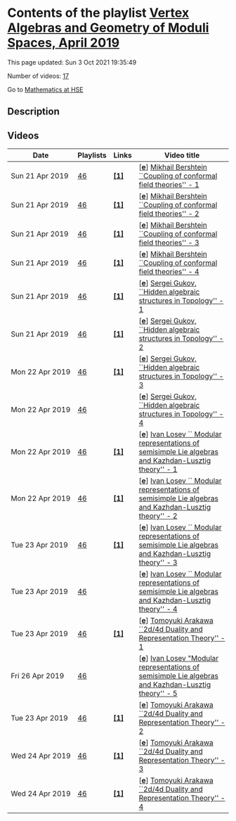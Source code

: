 # Contents of the playlist [Vertex Algebras and Geometry of Moduli Spaces, April 2019](https://www.youtube.com/playlist?list=PLq3E5oubNNoCvEGe2v8NBZvLlQcX_3IQN)

This page updated: Sun 3 Oct 2021 19:35:49

Number of videos: [17](#videos)

Go to [Mathematics at HSE](../README.md)

## Description



## Videos

|Date|Playlists|Links|Video title|
|---|---|---|---|
| Sun&nbsp;21&nbsp;Apr&nbsp;2019 | [46](../playlists/46 "Vertex Algebras and Geometry of Moduli Spaces, April 2019") | [**[1]**](https://mf.hse.ru/en/announcements/253894100.html) | [[**e**](https://studio.youtube.com/video/okgqppOAcSY/edit "Edit")] [Mikhail Bershtein ``Coupling of conformal field theories'' - 1](https://www.youtube.com/watch?v=okgqppOAcSY&list=PLq3E5oubNNoCvEGe2v8NBZvLlQcX_3IQN "International conference &#34;Vertex Algebras and Geometry of Moduli Spaces&#34;, https://mf.hse.ru/en/announcements/253894100.html") |
| Sun&nbsp;21&nbsp;Apr&nbsp;2019 | [46](../playlists/46 "Vertex Algebras and Geometry of Moduli Spaces, April 2019") | [**[1]**](https://mf.hse.ru/en/announcements/253894100.html) | [[**e**](https://studio.youtube.com/video/lQ2gN7dXoPU/edit "Edit")] [Mikhail Bershtein ``Coupling of conformal field theories'' - 2](https://www.youtube.com/watch?v=lQ2gN7dXoPU&list=PLq3E5oubNNoCvEGe2v8NBZvLlQcX_3IQN "International conference &#34;Vertex Algebras and Geometry of Moduli Spaces&#34;, https://mf.hse.ru/en/announcements/253894100.html&#013;&#013;Unfortunately sound disappeared around 40:00.") |
| Sun&nbsp;21&nbsp;Apr&nbsp;2019 | [46](../playlists/46 "Vertex Algebras and Geometry of Moduli Spaces, April 2019") | [**[1]**](https://mf.hse.ru/en/announcements/253894100.html) | [[**e**](https://studio.youtube.com/video/n1eWRDg9lns/edit "Edit")] [Mikhail Bershtein ``Coupling of conformal field theories'' - 3](https://www.youtube.com/watch?v=n1eWRDg9lns&list=PLq3E5oubNNoCvEGe2v8NBZvLlQcX_3IQN "International conference &#34;Vertex Algebras and Geometry of Moduli Spaces&#34;, https://mf.hse.ru/en/announcements/253894100.html") |
| Sun&nbsp;21&nbsp;Apr&nbsp;2019 | [46](../playlists/46 "Vertex Algebras and Geometry of Moduli Spaces, April 2019") | [**[1]**](https://mf.hse.ru/en/announcements/253894100.html) | [[**e**](https://studio.youtube.com/video/mvhqpojFuuQ/edit "Edit")] [Mikhail Bershtein ``Coupling of conformal field theories'' - 4](https://www.youtube.com/watch?v=mvhqpojFuuQ&list=PLq3E5oubNNoCvEGe2v8NBZvLlQcX_3IQN "International conference &#34;Vertex Algebras and Geometry of Moduli Spaces&#34;, https://mf.hse.ru/en/announcements/253894100.html") |
| Sun&nbsp;21&nbsp;Apr&nbsp;2019 | [46](../playlists/46 "Vertex Algebras and Geometry of Moduli Spaces, April 2019") | [**[1]**](https://mf.hse.ru/en/announcements/253894100.html) | [[**e**](https://studio.youtube.com/video/eeRtDDyY-TU/edit "Edit")] [Sergei Gukov, ``Hidden algebraic structures in Topology'' - 1](https://www.youtube.com/watch?v=eeRtDDyY-TU&list=PLq3E5oubNNoCvEGe2v8NBZvLlQcX_3IQN "International conference &#34;Vertex Algebras and Geometry of Moduli Spaces&#34;, https://mf.hse.ru/en/announcements/253894100.html") |
| Sun&nbsp;21&nbsp;Apr&nbsp;2019 | [46](../playlists/46 "Vertex Algebras and Geometry of Moduli Spaces, April 2019") | [**[1]**](https://mf.hse.ru/en/announcements/253894100.html) | [[**e**](https://studio.youtube.com/video/y134VCm8ZZY/edit "Edit")] [Sergei Gukov, ``Hidden algebraic structures in Topology'' - 2](https://www.youtube.com/watch?v=y134VCm8ZZY&list=PLq3E5oubNNoCvEGe2v8NBZvLlQcX_3IQN "International conference &#34;Vertex Algebras and Geometry of Moduli Spaces&#34;, https://mf.hse.ru/en/announcements/253894100.html") |
| Mon&nbsp;22&nbsp;Apr&nbsp;2019 | [46](../playlists/46 "Vertex Algebras and Geometry of Moduli Spaces, April 2019") | [**[1]**](https://mf.hse.ru/en/announcements/253894100.html) | [[**e**](https://studio.youtube.com/video/izqh19-jBoc/edit "Edit")] [Sergei Gukov, ``Hidden algebraic structures in Topology''   - 3](https://www.youtube.com/watch?v=izqh19-jBoc&list=PLq3E5oubNNoCvEGe2v8NBZvLlQcX_3IQN "International conference &#34;Vertex Algebras and Geometry of Moduli Spaces&#34;, https://mf.hse.ru/en/announcements/253894100.html") |
| Mon&nbsp;22&nbsp;Apr&nbsp;2019 | [46](../playlists/46 "Vertex Algebras and Geometry of Moduli Spaces, April 2019") |  | [[**e**](https://studio.youtube.com/video/stSYA_ONhsw/edit "Edit")] [Sergei Gukov, ``Hidden algebraic structures in Topology''   - 4](https://www.youtube.com/watch?v=stSYA_ONhsw&list=PLq3E5oubNNoCvEGe2v8NBZvLlQcX_3IQN) |
| Mon&nbsp;22&nbsp;Apr&nbsp;2019 | [46](../playlists/46 "Vertex Algebras and Geometry of Moduli Spaces, April 2019") | [**[1]**](https://mf.hse.ru/en/announcements/253894100.html) | [[**e**](https://studio.youtube.com/video/f8pCSgBz2DY/edit "Edit")] [Ivan Losev `` Modular representations of semisimple Lie algebras and Kazhdan-Lusztig theory''   - 1](https://www.youtube.com/watch?v=f8pCSgBz2DY&list=PLq3E5oubNNoCvEGe2v8NBZvLlQcX_3IQN "International conference &#34;Vertex Algebras and Geometry of Moduli Spaces&#34;, https://mf.hse.ru/en/announcements/253894100.html") |
| Mon&nbsp;22&nbsp;Apr&nbsp;2019 | [46](../playlists/46 "Vertex Algebras and Geometry of Moduli Spaces, April 2019") | [**[1]**](https://mf.hse.ru/en/announcements/253894100.html) | [[**e**](https://studio.youtube.com/video/ASqe-A3LBvI/edit "Edit")] [Ivan Losev `` Modular representations of semisimple Lie algebras and Kazhdan-Lusztig theory''   - 2](https://www.youtube.com/watch?v=ASqe-A3LBvI&list=PLq3E5oubNNoCvEGe2v8NBZvLlQcX_3IQN "International conference &#34;Vertex Algebras and Geometry of Moduli Spaces&#34;, https://mf.hse.ru/en/announcements/253894100.html") |
| Tue&nbsp;23&nbsp;Apr&nbsp;2019 | [46](../playlists/46 "Vertex Algebras and Geometry of Moduli Spaces, April 2019") | [**[1]**](https://mf.hse.ru/en/announcements/253894100.html) | [[**e**](https://studio.youtube.com/video/7OEgTTWUuXs/edit "Edit")] [Ivan Losev `` Modular representations of semisimple Lie algebras and Kazhdan-Lusztig theory'' - 3](https://www.youtube.com/watch?v=7OEgTTWUuXs&list=PLq3E5oubNNoCvEGe2v8NBZvLlQcX_3IQN "International conference &#34;Vertex Algebras and Geometry of Moduli Spaces&#34;, https://mf.hse.ru/en/announcements/253894100.html") |
| Tue&nbsp;23&nbsp;Apr&nbsp;2019 | [46](../playlists/46 "Vertex Algebras and Geometry of Moduli Spaces, April 2019") |  | [[**e**](https://studio.youtube.com/video/YwDCxZJeyRQ/edit "Edit")] [Ivan Losev `` Modular representations of semisimple Lie algebras and Kazhdan-Lusztig theory'' - 4](https://www.youtube.com/watch?v=YwDCxZJeyRQ&list=PLq3E5oubNNoCvEGe2v8NBZvLlQcX_3IQN "Forth lecture by Ivan Losev. Two realization of affine Hecke algebra; categorefication of their equivalence due to Bezrukavnikov.") |
| Tue&nbsp;23&nbsp;Apr&nbsp;2019 | [46](../playlists/46 "Vertex Algebras and Geometry of Moduli Spaces, April 2019") | [**[1]**](https://mf.hse.ru/en/announcements/253894100.html) | [[**e**](https://studio.youtube.com/video/CB1AVDCsplU/edit "Edit")] [Tomoyuki Arakawa ``2d/4d Duality and Representation Theory''  - 1](https://www.youtube.com/watch?v=CB1AVDCsplU&list=PLq3E5oubNNoCvEGe2v8NBZvLlQcX_3IQN "International conference &#34;Vertex Algebras and Geometry of Moduli Spaces&#34;, https://mf.hse.ru/en/announcements/253894100.html") |
| Fri&nbsp;26&nbsp;Apr&nbsp;2019 | [46](../playlists/46 "Vertex Algebras and Geometry of Moduli Spaces, April 2019") |  | [[**e**](https://studio.youtube.com/video/WwRf_qmcgng/edit "Edit")] [Ivan Losev &#34;Modular representations of semisimple Lie algebras and Kazhdan-Lusztig theory'' - 5](https://www.youtube.com/watch?v=WwRf_qmcgng&list=PLq3E5oubNNoCvEGe2v8NBZvLlQcX_3IQN) |
| Tue&nbsp;23&nbsp;Apr&nbsp;2019 | [46](../playlists/46 "Vertex Algebras and Geometry of Moduli Spaces, April 2019") | [**[1]**](https://mf.hse.ru/en/announcements/253894100.html) | [[**e**](https://studio.youtube.com/video/uVLm41colUY/edit "Edit")] [Tomoyuki Arakawa ``2d/4d Duality and Representation Theory'' - 2](https://www.youtube.com/watch?v=uVLm41colUY&list=PLq3E5oubNNoCvEGe2v8NBZvLlQcX_3IQN "International conference &#34;Vertex Algebras and Geometry of Moduli Spaces&#34;, https://mf.hse.ru/en/announcements/253894100.html") |
| Wed&nbsp;24&nbsp;Apr&nbsp;2019 | [46](../playlists/46 "Vertex Algebras and Geometry of Moduli Spaces, April 2019") | [**[1]**](https://mf.hse.ru/en/announcements/253894100.html) | [[**e**](https://studio.youtube.com/video/TrwF7_qkDT0/edit "Edit")] [Tomoyuki Arakawa ``2d/4d Duality and Representation Theory'' - 3](https://www.youtube.com/watch?v=TrwF7_qkDT0&list=PLq3E5oubNNoCvEGe2v8NBZvLlQcX_3IQN "International conference &#34;Vertex Algebras and Geometry of Moduli Spaces&#34;, https://mf.hse.ru/en/announcements/253894100.html") |
| Wed&nbsp;24&nbsp;Apr&nbsp;2019 | [46](../playlists/46 "Vertex Algebras and Geometry of Moduli Spaces, April 2019") | [**[1]**](https://mf.hse.ru/en/announcements/253894100.html) | [[**e**](https://studio.youtube.com/video/8f2qfINkdys/edit "Edit")] [Tomoyuki Arakawa ``2d/4d Duality and Representation Theory'' - 4](https://www.youtube.com/watch?v=8f2qfINkdys&list=PLq3E5oubNNoCvEGe2v8NBZvLlQcX_3IQN "International conference &#34;Vertex Algebras and Geometry of Moduli Spaces&#34;, https://mf.hse.ru/en/announcements/253894100.html") |
